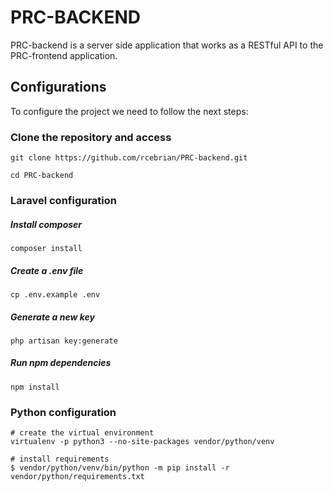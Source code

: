 # PRC-BACKEND
PRC-backend is a server side application that works as a RESTful API to the PRC-frontend application.

## Configurations
To configure the project we need to follow the next steps:

### Clone the repository and access
```shell script
git clone https://github.com/rcebrian/PRC-backend.git
```
```shell script
cd PRC-backend
``` 

### Laravel configuration
##### Install composer
```shell script
composer install
```

##### Create a .env file
```shell script
cp .env.example .env
```

##### Generate a new key
```shell script
php artisan key:generate
```

##### Run npm dependencies
```shell script
npm install
```

### Python configuration
```shell script
# create the virtual environment
virtualenv -p python3 --no-site-packages vendor/python/venv

# install requirements
$ vendor/python/venv/bin/python -m pip install -r vendor/python/requirements.txt
```
